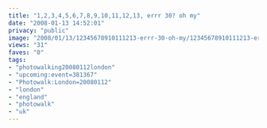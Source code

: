 ```yaml
---
title: "1,2,3,4,5,6,7,8,9,10,11,12,13, errr 30? oh my"
date: "2008-01-13 14:52:01"
privacy: "public"
image: "2008/01/13/12345678910111213-errr-30-oh-my/12345678910111213-errr-30-oh-my.jpg"
views: "31"
faves: "0"
tags:
- "photowalking20080112london"
- "upcoming:event=381367"
- "Photowalk:London=20080112"
- "london"
- "england"
- "photowalk"
- "uk"
---
```


